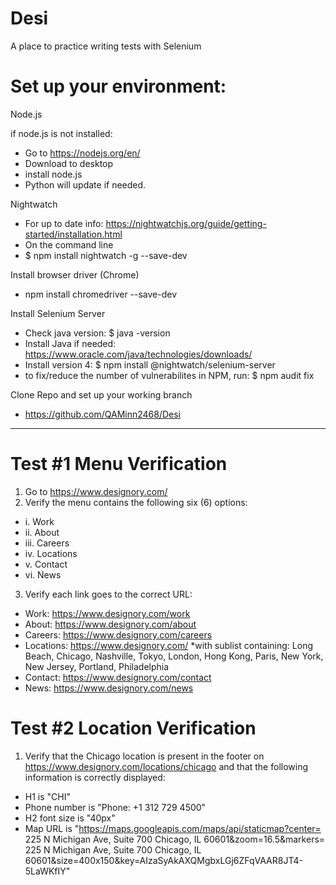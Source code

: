 # Desi
A place to practice writing tests with Selenium

# Set up your environment:

Node.js

if node.js is not installed:
* Go to https://nodejs.org/en/
* Download to desktop
* install node.js
* Python will update if needed.

Nightwatch
* For up to date info: https://nightwatchjs.org/guide/getting-started/installation.html
* On the command line
* $ npm install nightwatch -g --save-dev

Install browser driver (Chrome)
* npm install chromedriver --save-dev

Install Selenium Server
* Check java version: $ java -version
* Install Java if needed: https://www.oracle.com/java/technologies/downloads/
* Install version 4: $ npm install @nightwatch/selenium-server     
* to fix/reduce the number of vulnerabilites in NPM, run: $ npm audit fix  

Clone Repo and set up your working branch
* https://github.com/QAMinn2468/Desi
  
----------------------------------------------------------------------------------------------------

# Test #1 Menu Verification

1. Go to https://www.designory.com/
2. Verify the menu contains the following six (6) options: 
* i. Work
* ii. About
* iii. Careers
* iv. Locations
* v. Contact
* vi. News
3. Verify each link goes to the correct URL:
* Work: https://www.designory.com/work
* About: https://www.designory.com/about
* Careers: https://www.designory.com/careers
* Locations: https://www.designory.com/  *with sublist containing: Long Beach, Chicago, Nashville, Tokyo, London, Hong Kong, Paris, New York, New Jersey, Portland, Philadelphia
* Contact: https://www.designory.com/contact
* News: https://www.designory.com/news

# Test #2 Location Verification

1.	Verify that the Chicago location is present in the footer on https://www.designory.com/locations/chicago and that the following information is correctly displayed: 
* H1 is "CHI"
* Phone number  is "Phone: +1 312 729 4500"
* H2 font size is "40px"
* Map URL is  "https://maps.googleapis.com/maps/api/staticmap?center= 225 N Michigan Ave, Suite 700 Chicago, IL 60601&zoom=16.5&markers= 225 N Michigan Ave, Suite 700 Chicago, IL 60601&size=400x150&key=AIzaSyAkAXQMgbxLGj6ZFqVAAR8JT4-5LaWKfIY"

          

          



